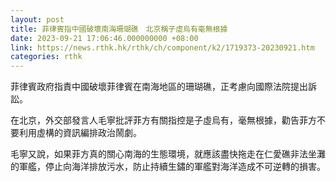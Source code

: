```yaml
---
layout: post
title: 菲律賓指中國破壞南海珊瑚礁　北京稱子虛烏有毫無根據
date: 2023-09-21 17:06:46.000000000 +08:00
link: https://news.rthk.hk/rthk/ch/component/k2/1719373-20230921.htm
categories: rthk
---
```


菲律賓政府指責中國破壞菲律賓在南海地區的珊瑚礁，正考慮向國際法院提出訴訟。

在北京，外交部發言人毛寧批評菲方有關指控是子虛烏有，毫無根據，勸告菲方不要利用虛構的資訊編排政治鬧劇。

毛寧又說，如果菲方真的關心南海的生態環境，就應該盡快拖走在仁愛礁非法坐灘的軍艦，停止向海洋排放污水，防止持續生鏽的軍艦對海洋造成不可逆轉的損害。

